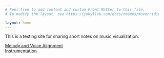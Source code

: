 ```yaml
---
# Feel free to add content and custom Front Matter to this file.
# To modify the layout, see https://jekyllrb.com/docs/themes/#overriding-theme-defaults

layout: home
---
```


This is a testing site for sharing short notes on music visualization.

[Melody and Voice Alignment](./melody.md)<br/>
[Instrumentation](./instrumentation.md)